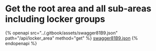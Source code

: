 # Get the root area and all sub-areas including locker groups

{% openapi src="../.gitbook/assets/swagger81B9.json" path="/api/locker_area" method="get" %}
[swagger81B9.json](../.gitbook/assets/swagger81B9.json)
{% endopenapi %}


